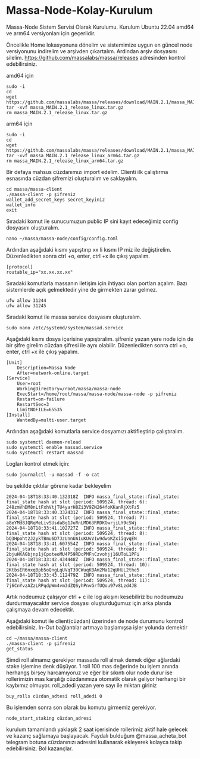 # Massa-Node-Kolay-Kurulum

Massa-Node Sistem Servisi Olarak Kurulumu. Kurulum Ubuntu 22.04 amd64 ve arm64 versiyonları için geçerlidir.

Öncelikle Home lokasyonuna dönelim ve sistemimize uygun en güncel node versiyonunu indirelim ve arşivden çıkartalım. Ardindan arşiv dosyasını silelim. https://github.com/massalabs/massa/releases adresinden kontrol edebilirsiniz.

amd64 için 
```
sudo -i
cd
wget https://github.com/massalabs/massa/releases/download/MAIN.2.1/massa_MAIN.2.1_release_linux.tar.gz
tar -xvf massa_MAIN.2.1_release_linux.tar.gz
rm massa_MAIN.2.1_release_linux.tar.gz
```
arm64 için
```
sudo -i
cd
wget https://github.com/massalabs/massa/releases/download/MAIN.2.1/massa_MAIN.2.1_release_linux_arm64.tar.gz
tar -xvf massa_MAIN.2.1_release_linux_arm64.tar.gz
rm massa_MAIN.2.1_release_linux_arm64.tar.gz
```
Bir defaya mahsus cüzdanımızı import edelim. Clienti ilk çalıştırma esnasında cüzdan şifremizi oluşturalım ve saklayalım.
```
cd massa/massa-client
./massa-client -p şifreniz
wallet_add_secret_keys secret_keyiniz
wallet_info
exit
```
Sıradaki komut ile sunucumuzun public IP sini kayıt edeceğimiz config dosyasını oluşturalım.
```
nano ~/massa/massa-node/config/config.toml
```
Ardından aşağıdaki  kısmı yapıştırıp xx li kısmı IP miz ile değiştirelim. Düzenledikten sonra ctrl +o, enter, ctrl +x ile çıkış yapalım.
```
[protocol]
routable_ip="xx.xx.xx.xx"
```
Sıradaki komutlarla massanın iletişim için ihtiyacı olan portları açalım. Bazı sistemlerde açık gelmektedir yine de girmekten zarar gelmez.
```
ufw allow 31244
ufw allow 31245
```
Sıradaki komut ile massa service dosyasını oluşturalım. 
```
sudo nano /etc/systemd/system/massad.service
```
Aşağıdaki kısmı dosya içerisine yapıştıralım. şifreniz yazan yere node için de bir şifre girelim cüzdan şifresi ile aynı olabilir. Düzenledikten sonra ctrl +o, enter, ctrl +x ile çıkış yapalım.
```
[Unit]
	Description=Massa Node
	After=network-online.target
[Service]
	User=root
	WorkingDirectory=/root/massa/massa-node
	ExecStart=/home/root/massa/massa-node/massa-node -p şifreniz
	Restart=on-failure
	RestartSec=3
	LimitNOFILE=65535
[Install]
	WantedBy=multi-user.target
```
Ardından aşağıdaki komutlarla service dosyamızı aktifleştirip çalıştıralım.
```
sudo systemctl daemon-reload
sudo systemctl enable massad.service
sudo systemctl restart massad
```
Logları kontrol etmek için:
```
sudo journalctl -u massad -f -o cat
```
bu şekilde çıktılar görene kadar bekleyelim
```
2024-04-18T18:33:40.132318Z  INFO massa_final_state::final_state: final_state hash at slot (period: 509524, thread: 6): 248zmVhDM8nLtFxhVtjTU4yarH8Zi3V9ZN264foKKanRjXtFz5
2024-04-18T18:33:40.332431Z  INFO massa_final_state::final_state: final_state hash at slot (period: 509524, thread: 7): a8eYMd8JQRqMeLivSUsdaBg1JuRnLMD63RRDKGwrjiLY9cSWj
2024-04-18T18:33:41.102727Z  INFO massa_final_state::final_state: final_state hash at slot (period: 509524, thread: 8): bQ3Hpoht2J2ykTBmu6D7JzUnnUA1uKUvV1w9dwoKZxiiqvqEN
2024-04-18T18:33:41.607554Z  INFO massa_final_state::final_state: final_state hash at slot (period: 509524, thread: 9): 2bjuHKAGbjnp1jCpoteoMU4P59RDcPMFnCzvohjj16UToL1PFi
2024-04-18T18:33:42.434448Z  INFO massa_final_state::final_state: final_state hash at slot (period: 509524, thread: 10): 2KtbsER6nxqBpb5oQngLqUVqT39CWuqKBAm2Ma12qUHUL2the5
2024-04-18T18:33:43.112479Z  INFO massa_final_state::final_state: final_state hash at slot (period: 509524, thread: 11): 7j6CnYvzAZzLRPqdpWm4vm3dZQSyhPnvGrfUQou97v8Lzd4JB
```
Artık nodeumuz çalışıyor ctrl + c ile log akışını kesebiliriz bu nodeumuzu durdurmayacaktır service dosyası oluşturduğumuz için arka planda çalışmaya devam edecektir.

Aşağıdaki komut ile client(cüzdan) üzerinden de node durumunu kontrol edebilirsiniz. In-Out bağlantılar artmaya başlamışsa işler yolunda demektir
```
cd ~/massa/massa-client
./massa-client -p şifreniz
get_status
```
Şimdi roll almamız gerekiyor massada roll almak demek diğer ağlardaki stake işlemine denk düşüyor. 1 roll 100 mas değerinde bu işlem anında herhangş birşey harcamıyoruz ve eğer bir sıkıntı olur node durur ise rollerimizin mas karşılığı cüzdanımıza otomatik olarak geliyor herhangi bir kaybımız olmuyor. roll_adedi yazan yere sayı ile miktarı giriniz
```
buy_rolls cüzdan_adtesi roll_adedi 0
```
Bu işlemden sonra son olarak bu komutu girmemiz gerekiyor.
```
node_start_staking cüzdan_adresi
```
kurulum tamamlandı yaklaşık 2 saat içerisinde rollerimiz aktif hale gelecek ve kazanç sağlamaya başlayacak. Faydalı bulduğum @massa_acheta_bot telegram botuna cüzdanınızı adresini kullanarak ekleyerek kolayca takip edebilirsiniz. Bol kazançlar.

 
